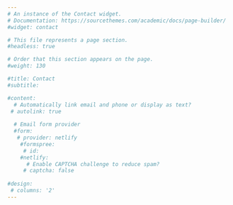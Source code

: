 ```yaml
---
# An instance of the Contact widget.
# Documentation: https://sourcethemes.com/academic/docs/page-builder/
#widget: contact

# This file represents a page section.
#headless: true

# Order that this section appears on the page.
#weight: 130

#title: Contact
#subtitle:

#content:
  # Automatically link email and phone or display as text?
 # autolink: true
  
  # Email form provider
  #form:
   # provider: netlify
    #formspree:
     # id:
    #netlify:
      # Enable CAPTCHA challenge to reduce spam?
     # captcha: false
  
#design:
 # columns: '2'
---
```


